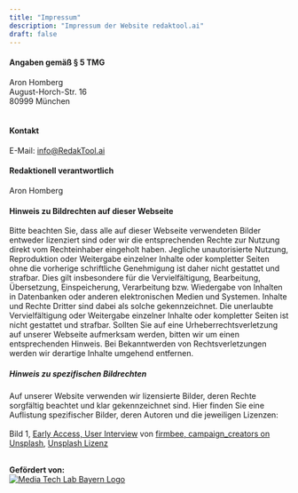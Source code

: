 ```yaml
---
title: "Impressum"
description: "Impressum der Website redaktool.ai"
draft: false
---
```


#### Angaben gemäß § 5 TMG

Aron Homberg<br />
August-Horch-Str. 16<br />
80999 München<br />
<br />

#### Kontakt

E-Mail: info@RedakTool.ai

#### Redaktionell verantwortlich

Aron Homberg

#### Hinweis zu Bildrechten auf dieser Webseite

Bitte beachten Sie, dass alle auf dieser Webseite verwendeten Bilder entweder lizenziert sind oder wir die entsprechenden Rechte zur Nutzung direkt vom Rechteinhaber eingeholt haben. Jegliche unautorisierte Nutzung, Reproduktion oder Weitergabe einzelner Inhalte oder kompletter Seiten ohne die vorherige schriftliche Genehmigung ist daher nicht gestattet und strafbar. Dies gilt insbesondere für die Vervielfältigung, Bearbeitung, Übersetzung, Einspeicherung, Verarbeitung bzw. Wiedergabe von Inhalten in Datenbanken oder anderen elektronischen Medien und Systemen. Inhalte und Rechte Dritter sind dabei als solche gekennzeichnet. Die unerlaubte Vervielfältigung oder Weitergabe einzelner Inhalte oder kompletter Seiten ist nicht gestattet und strafbar. Sollten Sie auf eine Urheberrechtsverletzung auf unserer Webseite aufmerksam werden, bitten wir um einen entsprechenden Hinweis. Bei Bekanntwerden von Rechtsverletzungen werden wir derartige Inhalte umgehend entfernen.

##### Hinweis zu spezifischen Bildrechten

Auf unserer Website verwenden wir lizensierte Bilder, deren Rechte sorgfältig beachtet und klar gekennzeichnet sind. Hier finden Sie eine Auflistung spezifischer Bilder, deren Autoren und die jeweiligen Lizenzen:
<br /><br />
Bild 1, <a href="/#scroll=CustomerAppFeaturesSection" target="_blank">Early Access, User Interview</a> von <a href="https://unsplash.com/de/fotos/person-die-auf-weissem-papier-schreibt-gcsNOsPEXfs" target="_blank">firmbee, campaign_creators on Unsplash</a>, <a href="https://unsplash.com/license" target="_blank">Unsplash Lizenz</a><br />


<p><br />
<strong>Gefördert von:</strong><br />
<a
    href="https://www.media-lab.de/de/"
    target="_blank"
    rel="noopener noreferrer"
>
    <img
        src="/logos/mtl-powered-by.webp"
        className="mt-0 inline-block max-h-16 md:max-h-20 lg:max-h-24 w-fit md:mt-4 lg:mt-4"
        alt="Media Tech Lab Bayern Logo"
    />
</a>
</p>